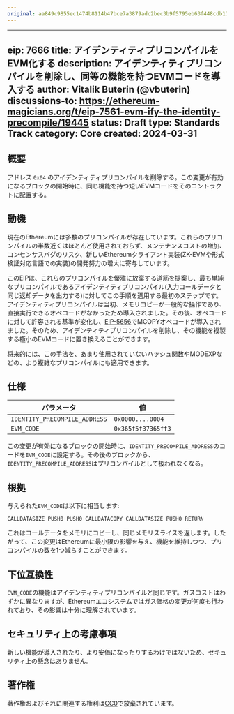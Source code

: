 ```yaml
---
original: aa849c9855ec1474b8114b47bce7a3879adc2bec3b9f5795eb63f448cdb178fc
---
```


---
eip: 7666
title: アイデンティティプリコンパイルをEVM化する
description: アイデンティティプリコンパイルを削除し、同等の機能を持つEVMコードを導入する
author: Vitalik Buterin (@vbuterin)
discussions-to: https://ethereum-magicians.org/t/eip-7561-evm-ify-the-identity-precompile/19445
status: Draft
type: Standards Track
category: Core
created: 2024-03-31
---

## 概要

アドレス `0x04` のアイデンティティプリコンパイルを削除する。この変更が有効になるブロックの開始時に、同じ機能を持つ短いEVMコードをそのコントラクトに配置する。

## 動機

現在のEthereumには多数のプリコンパイルが存在しています。これらのプリコンパイルの半数近くはほとんど使用されておらず、メンテナンスコストの増加、コンセンサスバグのリスク、新しいEthereumクライアント実装(ZK-EVMや形式検証対応言語での実装)の開発努力の増大に寄与しています。

このEIPは、これらのプリコンパイルを優雅に放棄する道筋を提案し、最も単純なプリコンパイルであるアイデンティティプリコンパイル(入力コールデータと同じ返却データを出力する)に対してこの手順を適用する最初のステップです。アイデンティティプリコンパイルは当初、メモリコピーが一般的な操作であり、直接実行できるオペコードがなかったため導入されました。その後、オペコードに対して許容される基準が変化し、[EIP-5656](eip-5656.md)でMCOPYオペコードが導入されました。そのため、アイデンティティプリコンパイルを削除し、その機能を複製する極小のEVMコードに置き換えることができます。

将来的には、この手法を、あまり使用されていないハッシュ関数やMODEXPなどの、より複雑なプリコンパイルにも適用できます。

## 仕様

| パラメータ | 値 |
| - | - |
| `IDENTITY_PRECOMPILE_ADDRESS` | `0x0000....0004` |
| `EVM_CODE`    |  `0x365f5f37365ff3` |

この変更が有効になるブロックの開始時に、`IDENTITY_PRECOMPILE_ADDRESS`のコードを`EVM_CODE`に設定する。その後のブロックから、`IDENTITY_PRECOMPILE_ADDRESS`はプリコンパイルとして扱われなくなる。

## 根拠

与えられた`EVM_CODE`は以下に相当します:

```
CALLDATASIZE PUSH0 PUSH0 CALLDATACOPY CALLDATASIZE PUSH0 RETURN
```

これはコールデータをメモリにコピーし、同じメモリスライスを返します。したがって、この変更はEthereumに最小限の影響を与え、機能を維持しつつ、プリコンパイルの数を1つ減らすことができます。

## 下位互換性

`EVM_CODE`の機能はアイデンティティプリコンパイルと同じです。ガスコストはわずかに異なりますが、Ethereumエコシステムではガス価格の変更が何度も行われており、その影響は十分に理解されています。

## セキュリティ上の考慮事項

新しい機能が導入されたり、より安価になったりするわけではないため、セキュリティ上の懸念はありません。

## 著作権

著作権およびそれに関連する権利は[CC0](../LICENSE.md)で放棄されています。